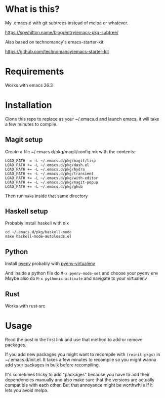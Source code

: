 # What is this?

My .emacs.d with git subtrees instead of melpa or whatever.

https://spwhitton.name/blog/entry/emacs-pkg-subtree/

Also based on technomancy's emacs-starter-kit

https://github.com/technomancy/emacs-starter-kit

# Requirements

Works with emacs 26.3

# Installation

Clone this repo to replace as your ~/.emacs.d and launch emacs, it will take a few minutes to compile.

## Magit setup

Create a file ~/.emacs.d/pkg/magit/config.mk with the contents:

    LOAD_PATH  = -L ~/.emacs.d/pkg/magit/lisp
    LOAD_PATH += -L ~/.emacs.d/pkg/dash.el
    LOAD_PATH += -L ~/.emacs.d/pkg/hydra
    LOAD_PATH += -L ~/.emacs.d/pkg/transient
    LOAD_PATH += -L ~/.emacs.d/pkg/with-editor
    LOAD_PATH += -L ~/.emacs.d/pkg/magit-popup
    LOAD_PATH += -L ~/.emacs.d/pkg/ghub

Then run `make` inside that same directory

## Haskell setup

Probably install haskell with nix

    cd ~/.emacs.d/pkg/haskell-mode
    make haskell-mode-autoloads.el

## Python

Install [pyenv](https://github.com/pyenv/pyenv) probably with [pyenv-virtualenv](https://github.com/pyenv/pyenv-virtualenv)

And inside a python file do `M-x pyenv-mode-set` and choose your pyenv env
Maybe also do `M-x pythonic-activate` and navigate to your virtualenv

## Rust

Works with rust-src

# Usage

Read the post in the first link and use that method to add or remove packages.

If you add new packages you might want to recompile with `(reinit-pkgs)` in ~/.emacs.d/init.el. It takes a few minutes to recompile so you might wanna add your packages in bulk before recompiling.

It's sometimes tricky to add "packages" because you have to add their dependencies manually and also make sure that the versions are actually compatible with each other. But that annoyance might be worthwhile if it lets you avoid melpa.
